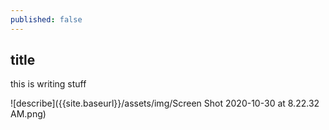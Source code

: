 ```yaml
---
published: false
---
```


## **title**

this is writing stuff

![describe]({{site.baseurl}}/assets/img/Screen Shot 2020-10-30 at 8.22.32 AM.png)

